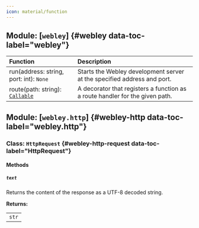 ```yaml
---
icon: material/function
---
```


<style>
    .md-typeset__table {
      width: 100%;
    }

    .md-typeset__table table:not([class]) {
      display: table
    }
</style>


## **Module: [`webley`]** {#webley data-toc-label="webley"}

| Function | Description |
| :-- | :-- |
| run(address: string, port: int): `None` | Starts the Webley development server at the specified address and port. |
| route(path: string): [`Callable`]() | A decorator that registers a function as a route handler for the given path. |


## **Module: [`webley.http`]** {#webley-http data-toc-label="webley.http"}

### Class: `HttpRequest` {#webley-http-request data-toc-label="HttpRequest"}

#### Methods

##### `text`

Returns the content of the response as a UTF-8 decoded string.

**Returns:**

<table>
  <tr>
    <td><code>str</code></td>
  </tr>
</table>